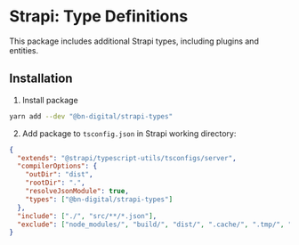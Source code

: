 # Strapi: Type Definitions

This package includes additional Strapi types, including plugins and entities.

## Installation

1. Install package 

```bash
yarn add --dev "@bn-digital/strapi-types"
```

2. Add package to `tsconfig.json` in Strapi working directory:

```json
{
  "extends": "@strapi/typescript-utils/tsconfigs/server",
  "compilerOptions": {
    "outDir": "dist",
    "rootDir": ".",
    "resolveJsonModule": true,
    "types": ["@bn-digital/strapi-types"]
  },
  "include": ["./", "src/**/*.json"],
  "exclude": ["node_modules/", "build/", "dist/", ".cache/", ".tmp/", "src/admin/", "**/*.test.ts", "src/plugins/**"]
}
```
